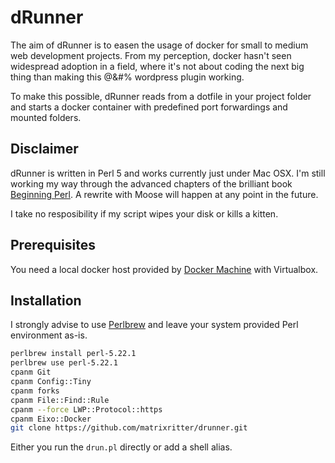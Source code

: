 # dRunner

The aim of dRunner is to easen the usage of docker for small to medium web development projects. From my perception, docker hasn't seen widespread adoption in a field, where it's not about coding the next big thing than making this @&#% wordpress plugin working.

To make this possible, dRunner reads from a dotfile in your project folder and starts a docker container with predefined port forwardings and mounted folders.

## Disclaimer 

dRunner is written in Perl 5 and works currently just under Mac OSX. I'm still working my way through the advanced chapters of the brilliant book [Beginning Perl](http://www.wrox.com/WileyCDA/WroxTitle/productCd-1118013840.html). A rewrite with Moose will happen at any point in the future. 

I take no resposibility if my script wipes your disk or kills a kitten.

## Prerequisites

You need a local docker host provided by [Docker Machine](https://www.docker.com/docker-machine) with Virtualbox.

## Installation

I strongly advise to use [Perlbrew](http://perlbrew.pl/) and leave your system provided Perl environment as-is.

```bash
perlbrew install perl-5.22.1
perlbrew use perl-5.22.1
cpanm Git
cpanm Config::Tiny
cpanm forks
cpanm File::Find::Rule
cpanm --force LWP::Protocol::https
cpanm Eixo::Docker
git clone https://github.com/matrixritter/drunner.git
```

Either you run the `drun.pl` directly or add a shell alias.


